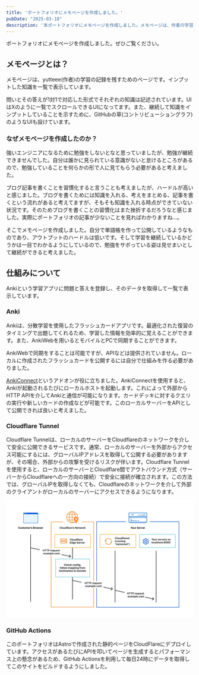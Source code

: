 ```yaml
---
title: 'ポートフォリオにメモページを作成しました。'
pubDate: "2025-03-18"
description: '本ポートフォリオにメモページを作成しました。メモページは、作者の学習の記録を残すためのページです。'
---
```


ポートフォリオにメモページを作成しました。ぜひご覧ください。

## メモページとは？

メモページは、yutteee(作者)の学習の記録を残すためのページです。インプットした知識を一覧で表示しています。

問いとその答えが1対1で対応した形式でそれぞれの知識は記述されています。UIはXのように一覧でスクロールできるUIになってます。また、継続して知識をインプットしていることを示すために、GitHubの草(コントリビューショングラフ)のようなUIも設けています。

### なぜメモページを作成したのか？

強いエンジニアになるために勉強をしないとなと思っていましたが、勉強が継続できませんでした。自分は誰かに見られている意識がないと怠けるところがあるので、勉強していることを何らかの形で人に見てもらう必要があると考えました。

ブログ記事を書くことを習慣化すると言うことも考えましたが、ハードルが高いと感じました。ブログを書くためには知識を入れる、考えをまとめる、記事を書くという流れがあると考えてますが、そもそも知識を入れる時点ができていない状況です。そのためブログを書くことの習慣化はまた挫折するだろうなと感じました。実際にポートフォリオの記事が少ないことを見ればわかりますね...。

そこでメモページを作成しました。自分で単語帳を作って公開しているようなものであり、アウトプットのハードルは低いです。そして学習を継続しているかどうかは一目でわかるようにしているので、勉強をサボっている姿は見せまいとして継続ができると考えました。

## 仕組みについて

Ankiという学習アプリに問題と答えを登録し、そのデータを取得して一覧で表示しています。

### Anki

Ankiは、分散学習を使用したフラッシュカードアプリです。最適化された復習のタイミングで出題してくれるため、学習した情報を効率的に覚えることができます。また、AnkiWebを用いるとモバイルとPCで同期することができます。

AnkiWebで同期をすることは可能ですが、APIなどは提供されていません。ローカルに作成されたフラッシュカードを公開するには自分で仕組みを作る必要がありました。

[AnkiConnect](https://ankiweb.net/shared/info/2055492159)というアドオンが役に立ちました。AnkiConnectを使用すると、Ankiが起動されるたびにローカルホストを起動します。これによって外部からHTTP APIを介してAnkiと通信が可能になります。カードデッキに対するクエリの実行や新しいカードの作成などが可能です。このローカルサーバーをAPIとして公開できれば良いと考えました。

<!-- 
- curl localhost:8765 -X POST -d '{"action": "deckNames", "version": 6}　#デッキを取得
- curl localhost:8765 -X POST -d '{"action": "findCards", "version": 6, "params": { "query": "deck:\u30de\u30b9\u30bf\u30ea\u30f3\u30b0TCP/IP"}}' #デッキ内にあるカードのidを取得
- curl localhost:8765 -X POST -d '{"action": "cardsInfo", "version": 6, "params": { "cards": [1742275371810]}}' #カードの詳細を取得

curl localhost:8765 -X POST -d '{"action": "findCards", "version": 6, "params": { "query": "added:0"}}'　これで何日前までに追加されたカードを取得することができる

queryについて詳しくはこちら
https://docs.ankiweb.net/searching.html

 -->

<!-- 
作成日時は表示できないと。
昨日の学習状況

単語帳を公開したいわけではない。それは自分で管理できるし、使われることを想定しているわけではない。

目的は、学習が継続できていることを示すということ
何を学習しているのかを示すということ

最高継続日数を書いておく、
継続できなかったら、過去のデータが消える
一度でもサボるとこのメモページから全てが消えるようになる

でもユーザー側は意味わからないか。

最高継続日数は書きたいねぇ。


過去30日分の結果を表示しておいて、最下部まで到達したら無限スクロールみたいにする？

理想を考えるな。アジャイルで最低要件を満たせ。
- 継続日数
- 直近勉強したことについて

日毎のデータを取得できないのがな、間接的にはやれるんだけれども。できなそうだな。

1. 1日前のデータを取得する
2. 2日前までのデータを取得する
3. 1日前のデータを削除して、
まぁいけるか
 -->

### Cloudflare Tunnel

Cloudflare Tunnelは、ローカルのサーバーをCloudflareのネットワークを介して安全に公開できるサービスです。通常、ローカルのサーバーを外部からアクセス可能にするには、グローバルIPアドレスを取得して公開する必要がありますが、その場合、外部からの攻撃を受けるリスクが伴います。Cloudflare Tunnelを使用すると、ローカルのサーバーとCloudflare間でアウトバウンド方式（サーバーからCloudflareへの一方向の接続）で安全に接続が確立されます。この方法では、グローバルIPを取得しなくても、Cloudflareのネットワークを介して外部のクライアントがローカルのサーバーにアクセスできるようになります。

![alt text](image.png)

<!--
え、でも、自分で独自ドメイン取得してたじゃん、あれは何？グローバルIP結局必要ってことではないのか？
この独自ドメインはクライアントがアクセスするためのドメイン(おそらく)。

年600円くらいで買えるし、買ってもいいかもしれない。
-->

### GitHub Actions

このポートフォリオはAstroで作成された静的ページをCloudFlareにデプロイしています。アクセスがあるたびにAPIを叩いてページを生成するとパフォーマンス上の懸念があるため、GitHub Actionsを利用して毎日24時にデータを取得してこのサイトをビルドするようにしました。
